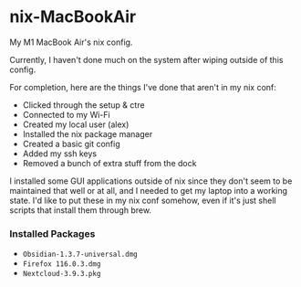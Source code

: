 # nix-MacBookAir

My M1 MacBook Air's nix config.

Currently, I haven't done much on the system after wiping outside of this config.

For completion, here are the things I've done that aren't in my nix conf:

+ Clicked through the setup & ctre
+ Connected to my Wi-Fi
+ Created my local user (alex)
+ Installed the nix package manager
+ Created a basic git config
+ Added my ssh keys
+ Removed a bunch of extra stuff from the dock

I installed some GUI applications outside of nix since they don't seem to be maintained that well or at all, and I needed to get my laptop into a working state.  I'd like to put these in my nix conf somehow, even if it's just shell scripts that install them through brew.

### Installed Packages

+ `Obsidian-1.3.7-universal.dmg`
+ `Firefox 116.0.3.dmg`
+ `Nextcloud-3.9.3.pkg`

